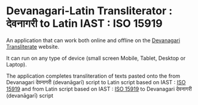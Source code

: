 # Devanagari-Latin Transliterator : देवनागरी to Latin IAST : ISO 15919
An application that can work both online and offline on the [Devanagari Transliterate](https://vyshantha.github.io/devanagaritransliterate/) website. 

It can run on any type of device (small screen Mobile, Tablet, Desktop or Laptop). 

The application completes transliteration of texts pasted onto the from Devanagari देवनागरी (devanāgarī) script to Latin script based on IAST : [ISO 15919](https://en.wikipedia.org/wiki/ISO_15919) and from Latin script based on IAST : [ISO 15919](https://en.wikipedia.org/wiki/ISO_15919) to Devanagari देवनागरी (devanāgarī) script
